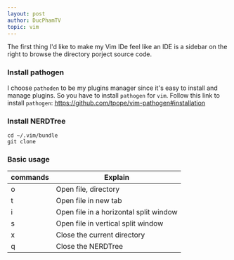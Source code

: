```yaml
---
layout: post
author: DucPhamTV
topic: vim
---
```

The first thing I'd like to make my Vim IDe feel like an IDE is a sidebar on the right to browse the directory porject
source code. 

### Install pathogen

I choose `pathoden` to be my plugins manager since it's easy to install and manage plugins. So you have to install `pathogen` for `vim`. Follow this link to install `pathogen`: https://github.com/tpope/vim-pathogen#installation

### Install NERDTree

```
cd ~/.vim/bundle
git clone 
```

### Basic usage

|commands| Explain|
|--------|---------|
|o| Open file, directory|
|t| Open file in new tab|
|i| Open file in a horizontal split window|
|s| Open file in vertical split window|
|x| Close the current directory|
|q| Close the NERDTree|
